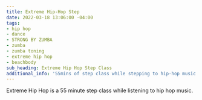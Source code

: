 ```yaml
---
title: Extreme Hip-Hop Step
date: 2022-03-18 13:06:00 -04:00
tags:
- hip hop
- dance
- STRONG BY ZUMBA
- zumba
- zumba toning
- extreme hip hop
- beachbody
sub_heading: Extreme Hip Hop Step Class
additional_info: '55mins of step class while stepping to hip-hop music. '
---
```


Extreme Hip Hop is a 55 minute step class while listening to hip hop music.  